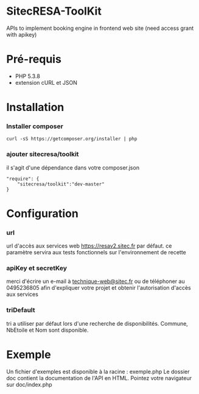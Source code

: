 SitecRESA-ToolKit
=============

APIs to implement booking engine in frontend web site (need access grant with apikey)

Pré-requis
=============

 - PHP 5.3.8
 - extension cURL et JSON


Installation
=============
### Installer composer
    curl -sS https://getcomposer.org/installer | php
### ajouter sitecresa/toolkit
il s'agit d'une dépendance dans votre composer.json

    "require": {
        "sitecresa/toolkit":"dev-master"
    }


Configuration
=============

### url

url d'accès aux services web https://resav2.sitec.fr par défaut.
ce paramètre servira aux tests fonctionnels sur l'environnement de recette

### apiKey et secretKey

merci d'écrire un e-mail à technique-web@sitec.fr ou de téléphoner au 0495236805 afin d'expliquer
votre projet et obtenir l'autorisation d'accès aux services

### triDefault

tri a utiliser par défaut lors d'une recherche de disponibilités.
Commune, NbEtoile et Nom sont disponible.


Exemple
=============

Un fichier d'exemples est disponible à la racine : exemple.php
Le dossier doc contient la documentation de l'API en HTML. Pointez votre navigateur
sur doc/index.php
